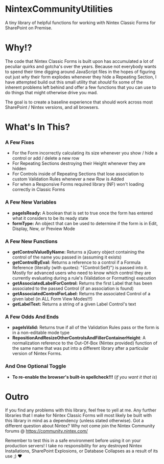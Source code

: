 # NintexCommunityUtilities
A tiny library of helpful functions for working with Nintex Classic Forms for SharePoint on Premise.

# Why!?
The code that Nintex Classic Forms is built upon has accumulated a lot of peculiar quirks and gotcha's over the years. Because not everybody wants to spend their time digging around JavaScript files in the hopes of figuring out just *why* their form explodes whenever they hide a Repeating Section, I have attempted build out this small utility that *should* fix some of the inherent problems left behind and offer a few functions that you can use to do things that might otherwise drive you mad.

The goal is to create a baseline experience that should work across most SharePoint / Nintex versions, and all browsers.

# What's In This?

### A Few Fixes

- For the Form incorrectly calculating its size whenever you show / hide a control or add / delete a new row
- For Repeating Sections destroying their Height whenever they are hidden
- For Controls inside of Repeating Sections that lose association to custom Validation Rules whenever a new Row is Added
- For when a Responsive Forms required library (NF) won't loading correctly in Classic Forms

### A Few New Variables

- **pageIsReady:** A boolean that is set to true once the form has entered what it considers to be its ready state
- **formType:** An object that can be used to determine if the form is in Edit, Display, New, or Preview Mode

### A Few New Functions

- **getControlValueByName:** Returns a jQuery object containing the control of the name you passed in (assuming it exists)
- **getControlByEval:** Returns a reference to a control if a Formula Reference (literally (with quotes): "{Control:Self}"} is passed into it. Mostly for advanced users who need to know which control they are currently evaluating during a rule's (Validation or Formatting) execution
- **getAssociatedLabelForControl:** Returns the first Label that has been associated to the passed Control (if an association is found)
- **getAssociatedControlForLabel:** Returns the associated Control of a given label (in ALL Form View Modes!!!)
- **getLabelText:** Returns a string of a given Label Control's text

### A Few Odds And Ends

- **pageIsValid:** Returns true if all of the Validation Rules pass or the form is in a non-editable mode type
- **RepositionAndResizeOtherControlsAndFillerContainerHeight**: A normalization reference to the Out-Of-Box (Nintex provided) function of the same name that was put into a different library after a particular version of Nintex Forms.

### And One Optional Toggle

- **To re-enable the browser's built-in spellcheck!!!** (*if you want it that is*)

# Outro
If you find any problems with this library, feel free to yell at me.
Any further libraries that I make for Nintex Classic Forms will most likely be built with this library in mind as a dependency (unless stated otherwise). 
Got a different question about Nintex? Why not come join the Nintex Community forums @ https://community.nintex.com/ 

Remember to test this in a safe environment before using it on your production servers! I take no responsibility for any destroyed Nintex Installations, SharePoint Explosions, or Database Collapses as a result of its use ;) ♥


